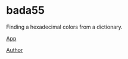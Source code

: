 bada55
======

Finding a hexadecimal colors from a dictionary.

[App](http://jupegarnica.github.io/bada55/app/)

[Author](http://jupegarnica.com)